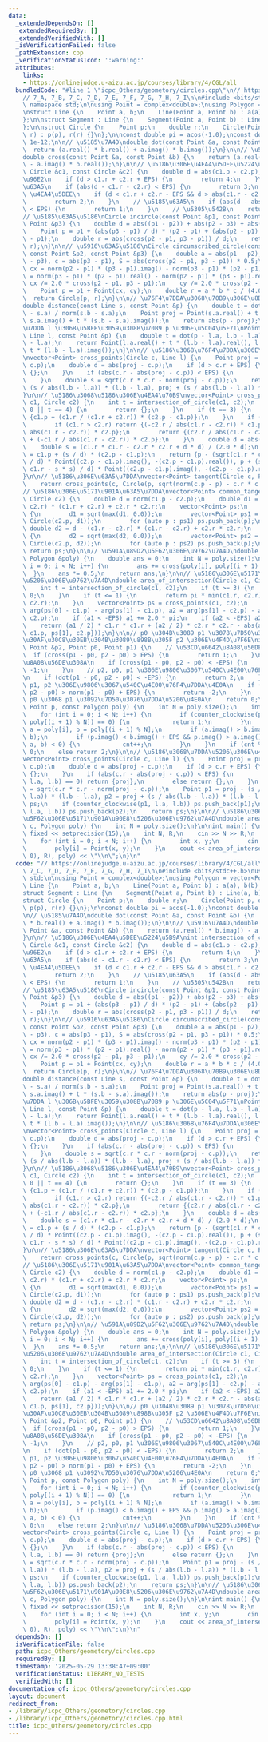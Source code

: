 ```yaml
---
data:
  _extendedDependsOn: []
  _extendedRequiredBy: []
  _extendedVerifiedWith: []
  _isVerificationFailed: false
  _pathExtension: cpp
  _verificationStatusIcon: ':warning:'
  attributes:
    links:
    - https://onlinejudge.u-aizu.ac.jp/courses/library/4/CGL/all
  bundledCode: "#line 1 \"icpc_Others/geometory/circles.cpp\"\n// https://onlinejudge.u-aizu.ac.jp/courses/library/4/CGL/all\n\
    // 7_A, 7_B, 7_C, 7_D, 7_E, 7_F, 7_G, 7_H, 7_I\n\n#include <bits/stdc++.h>\nusing\
    \ namespace std;\n\nusing Point = complex<double>;\nusing Polygon = vector<Point>;\n\
    \nstruct Line {\n    Point a, b;\n    Line(Point a, Point b) : a(a), b(b) {}\n\
    };\n\nstruct Segment : Line {\n    Segment(Point a, Point b) : Line(a, b) {}\n\
    };\n\nstruct Circle {\n    Point p;\n    double r;\n    Circle(Point p, double\
    \ r) : p(p), r(r) {}\n};\n\nconst double pi = acos(-1.0);\nconst double EPS =\
    \ 1e-12;\n\n// \u5185\u7A4D\ndouble dot(const Point &a, const Point &b) {\n  \
    \  return (a.real() * b.real() + a.imag() * b.imag());\n}\n\n// \u5916\u7A4D\n\
    double cross(const Point &a, const Point &b) {\n    return (a.real() * b.imag()\
    \ - a.imag() * b.real());\n}\n\n// \u5186\u306E\u4EA4\u5DEE\u5224\u5B9A\nint intersection_of_circle(const\
    \ Circle &c1, const Circle &c2) {\n    double d = abs(c1.p - c2.p);\n    // \u5206\
    \u96E2\n    if (d > c1.r + c2.r + EPS) {\n        return 4;\n    }\n    // \u5916\
    \u63A5\n    if (abs(d - c1.r - c2.r) < EPS) {\n        return 3;\n    }\n    //\
    \ \u4EA4\u5DEE\n    if (d < c1.r + c2.r - EPS && d > abs(c1.r - c2.r) + EPS) {\n\
    \        return 2;\n    }\n    // \u5185\u63A5\n    if (abs(d - abs(c1.r - c2.r))\
    \ < EPS) {\n        return 1;\n    }\n    // \u5305\u542B\n    return 0;\n}\n\n\
    // \u5185\u63A5\u5186\nCircle incircle(const Point &p1, const Point &p2, const\
    \ Point &p3) {\n    double d = abs((p1 - p2)) + abs(p2 - p3) + abs(p3 - p1);\n\
    \    Point p = p1 + (abs(p3 - p1) / d) * (p2 - p1) + (abs(p2 - p1) / d) * (p3\
    \ - p1);\n    double r = abs(cross(p2 - p1, p3 - p1)) / d;\n    return Circle(p,\
    \ r);\n}\n\n// \u5916\u63A5\u5186\nCircle circumscribed_circle(const Point &p1,\
    \ const Point &p2, const Point &p3) {\n    double a = abs(p1 - p2), b = abs(p2\
    \ - p3), c = abs(p3 - p1), S = abs(cross(p2 - p1, p3 - p1)) * 0.5;\n    double\
    \ cx = norm(p2 - p1) * (p3 - p1).imag() - norm(p3 - p1) * (p2 - p1).imag(), cy\
    \ = norm(p3 - p1) * (p2 - p1).real() - norm(p2 - p1) * (p3 - p1).real();\n   \
    \ cx /= 2.0 * cross(p2 - p1, p3 - p1);\n    cy /= 2.0 * cross(p2 - p1, p3 - p1);\n\
    \    Point p = p1 + Point(cx, cy);\n    double r = a * b * c / (4.0 * S);\n  \
    \  return Circle(p, r);\n}\n\n// \u76F4\u7DDA\u3068\u70B9\u306E\u8DDD\u96E2\n\
    double distance(const Line s, const Point &p) {\n    double t = dot(p - s.a, s.b\
    \ - s.a) / norm(s.b - s.a);\n    Point proj = Point(s.a.real() + t * (s.b - s.a).real(),\
    \ s.a.imag() + t * (s.b - s.a).imag());\n    return abs(p - proj);\n}\n\n// \u76F4\
    \u7DDA l \u306B\u5BFE\u3059\u308B\u70B9 p \u306E\u5C04\u5F71\nPoint projection(const\
    \ Line l, const Point &p) {\n    double t = dot(p - l.a, l.b - l.a) / norm(l.b\
    \ - l.a);\n    return Point(l.a.real() + t * (l.b - l.a).real(), l.a.imag() +\
    \ t * (l.b - l.a).imag());\n}\n\n// \u5186\u3068\u76F4\u7DDA\u306E\u4EA4\u70B9\
    \nvector<Point> cross_points(Circle c, Line l) {\n    Point proj = projection(l,\
    \ c.p);\n    double d = abs(proj - c.p);\n    if (d > c.r + EPS) {\n        return\
    \ {};\n    }\n    if (abs(c.r - abs(proj - c.p)) < EPS) {\n        return {proj};\n\
    \    }\n    double s = sqrt(c.r * c.r - norm(proj - c.p));\n    return {proj -\
    \ (s / abs(l.b - l.a)) * (l.b - l.a), proj + (s / abs(l.b - l.a)) * (l.b - l.a)};\n\
    }\n\n// \u5186\u3068\u5186\u306E\u4EA4\u70B9\nvector<Point> cross_points(Circle\
    \ c1, Circle c2) {\n    int t = intersection_of_circle(c1, c2);\n    if (t ==\
    \ 0 || t == 4) {\n        return {};\n    }\n    if (t == 3) {\n        return\
    \ {c1.p + (c1.r / (c1.r + c2.r)) * (c2.p - c1.p)};\n    }\n    if (t == 1) {\n\
    \        if (c1.r > c2.r) return {(-c2.r / abs(c1.r - c2.r)) * c1.p + (c1.r /\
    \ abs(c1.r - c2.r)) * c2.p};\n        return {(c2.r / abs(c1.r - c2.r)) * c1.p\
    \ + (-c1.r / abs(c1.r - c2.r)) * c2.p};\n    }\n    double d = abs(c1.p - c2.p);\n\
    \    double s = (c1.r * c1.r - c2.r * c2.r + d * d) / (2.0 * d);\n    Point p\
    \ = c1.p + (s / d) * (c2.p - c1.p);\n    return {p - (sqrt(c1.r * c1.r - s * s)\
    \ / d) * Point((c2.p - c1.p).imag(), -(c2.p - c1.p).real()), p + (sqrt(c1.r *\
    \ c1.r - s * s) / d) * Point((c2.p - c1.p).imag(), -(c2.p - c1.p).real())};\n\
    }\n\n// \u5186\u306E\u63A5\u7DDA\nvector<Point> tangent(Circle c, Point p) {\n\
    \    return cross_points(c, Circle(p, sqrt(norm(c.p - p) - c.r * c.r)));\n}\n\n\
    // \u5186\u306E\u5171\u901A\u63A5\u7DDA\nvector<Point> common_tangent(Circle c1,\
    \ Circle c2) {\n    double d = norm(c1.p - c2.p);\n    double d1 = d - (c1.r +\
    \ c2.r) * (c1.r + c2.r) + c2.r * c2.r;\n    vector<Point> ps;\n    if (d1 > -EPS)\
    \ {\n        d1 = sqrt(max(d1, 0.0));\n        vector<Point> ps1 = cross_points(c1,\
    \ Circle(c2.p, d1));\n        for (auto p : ps1) ps.push_back(p);\n    }\n   \
    \ double d2 = d - (c1.r - c2.r) * (c1.r - c2.r) + c2.r * c2.r;\n    if (d2 > -EPS)\
    \ {\n        d2 = sqrt(max(d2, 0.0));\n        vector<Point> ps2 = cross_points(c1,\
    \ Circle(c2.p, d2));\n        for (auto p : ps2) ps.push_back(p);\n    }\n   \
    \ return ps;\n}\n\n// \u591A\u89D2\u5F62\u306E\u9762\u7A4D\ndouble area(const\
    \ Polygon &poly) {\n    double ans = 0;\n    int N = poly.size();\n    for (int\
    \ i = 0; i < N; i++) {\n        ans += cross(poly[i], poly[(i + 1) % N]);\n  \
    \  }\n    ans *= 0.5;\n    return ans;\n}\n\n// \u5186\u306E\u5171\u901A\u90E8\
    \u5206\u306E\u9762\u7A4D\ndouble area_of_intersection(Circle c1, Circle c2) {\n\
    \    int t = intersection_of_circle(c1, c2);\n    if (t >= 3) {\n        return\
    \ 0;\n    }\n    if (t <= 1) {\n        return pi * min(c1.r, c2.r) * min(c1.r,\
    \ c2.r);\n    }\n    vector<Point> ps = cross_points(c1, c2);\n    double a1 =\
    \ arg(ps[0] - c1.p) - arg(ps[1] - c1.p), a2 = arg(ps[1] - c2.p) - arg(ps[0] -\
    \ c2.p);\n    if (a1 < -EPS) a1 += 2.0 * pi;\n    if (a2 < -EPS) a2 += 2.0 * pi;\n\
    \    return (a1 / 2) * c1.r * c1.r + (a2 / 2) * c2.r * c2.r - abs(area({ps[0],\
    \ c1.p, ps[1], c2.p}));\n}\n\n// p0 \u304B\u3089 p1 \u3078\u7D50\u3093\u3060\u30D9\
    \u30AF\u30C8\u30EB\u304B\u3089\u898B\u305F p2 \u306E\u4F4D\u7F6E\nint counter_clockwise(const\
    \ Point &p2, Point p0, Point p1) {\n    // \u53CD\u6642\u8A08\u56DE\u308A\n  \
    \  if (cross(p1 - p0, p2 - p0) > EPS) {\n        return 1;\n    }\n    // \u6642\
    \u8A08\u56DE\u308A\n    if (cross(p1 - p0, p2 - p0) < -EPS) {\n        return\
    \ -1;\n    }\n    // p2, p0, p1 \u306E\u9806\u3067\u540C\u4E00\u76F4\u7DDA\u4E0A\
    \n    if (dot(p1 - p0, p2 - p0) < -EPS) {\n        return 2;\n    }\n    // p0,\
    \ p1, p2 \u306E\u9806\u3067\u540C\u4E00\u76F4\u7DDA\u4E0A\n    if (dot(p1 - p0,\
    \ p2 - p0) > norm(p1 - p0) + EPS) {\n        return -2;\n    }\n    // p2 \u306F\
    \ p0 \u3068 p1 \u3092\u7D50\u3076\u7DDA\u5206\u4E0A\n    return 0;\n}\n\nint is_contained(const\
    \ Point p, const Polygon poly) {\n    int N = poly.size();\n    int cnt = 0;\n\
    \    for (int i = 0; i < N; i++) {\n        if (counter_clockwise(p, poly[i],\
    \ poly[(i + 1) % N]) == 0) {\n            return 1;\n        }\n        Point\
    \ a = poly[i], b = poly[(i + 1) % N];\n        if (a.imag() > b.imag()) swap(a,\
    \ b);\n        if (p.imag() < b.imag() + EPS && p.imag() > a.imag() + EPS && counter_clockwise(p,\
    \ a, b) < 0) {\n            cnt++;\n        }\n    }\n    if (cnt % 2 == 0) return\
    \ 0;\n    else return 2;\n}\n\n// \u5186\u3068\u7DDA\u5206\u306E\u4EA4\u70B9\n\
    vector<Point> cross_points(Circle c, Line l) {\n    Point proj = projection(l,\
    \ c.p);\n    double d = abs(proj - c.p);\n    if (d > c.r + EPS) {\n        return\
    \ {};\n    }\n    if (abs(c.r - abs(proj - c.p)) < EPS) {\n        if (counter_clockwise(proj,\
    \ l.a, l.b) == 0) return {proj};\n        else return {};\n    }\n    double s\
    \ = sqrt(c.r * c.r - norm(proj - c.p));\n    Point p1 = proj - (s / abs(l.b -\
    \ l.a)) * (l.b - l.a), p2 = proj + (s / abs(l.b - l.a)) * (l.b - l.a);\n    vector<Point>\
    \ ps;\n    if (counter_clockwise(p1, l.a, l.b)) ps.push_back(p1);\n    if (counter_clockwise(p2,\
    \ l.a, l.b)) ps.push_back(p2);\n    return ps;\n}\n\n// \u5186\u3068\u591A\u89D2\
    \u5F62\u306E\u5171\u901A\u90E8\u5206\u306E\u9762\u7A4D\ndouble area_of_intersection(Circle\
    \ c, Polygon poly) {\n    int N = poly.size();\n}\n\nint main() {\n    cout <<\
    \ fixed << setprecision(15);\n    int N, R;\n    cin >> N >> R;\n    Polygon poly(N);\n\
    \    for (int i = 0; i < N; i++) {\n        int x, y;\n        cin >> x >> y;\n\
    \        poly[i] = Point(x, y);\n    }\n    cout << area_of_intersection(Circle(Point(0,\
    \ 0), R), poly) << \"\\n\";\n}\n"
  code: "// https://onlinejudge.u-aizu.ac.jp/courses/library/4/CGL/all\n// 7_A, 7_B,\
    \ 7_C, 7_D, 7_E, 7_F, 7_G, 7_H, 7_I\n\n#include <bits/stdc++.h>\nusing namespace\
    \ std;\n\nusing Point = complex<double>;\nusing Polygon = vector<Point>;\n\nstruct\
    \ Line {\n    Point a, b;\n    Line(Point a, Point b) : a(a), b(b) {}\n};\n\n\
    struct Segment : Line {\n    Segment(Point a, Point b) : Line(a, b) {}\n};\n\n\
    struct Circle {\n    Point p;\n    double r;\n    Circle(Point p, double r) :\
    \ p(p), r(r) {}\n};\n\nconst double pi = acos(-1.0);\nconst double EPS = 1e-12;\n\
    \n// \u5185\u7A4D\ndouble dot(const Point &a, const Point &b) {\n    return (a.real()\
    \ * b.real() + a.imag() * b.imag());\n}\n\n// \u5916\u7A4D\ndouble cross(const\
    \ Point &a, const Point &b) {\n    return (a.real() * b.imag() - a.imag() * b.real());\n\
    }\n\n// \u5186\u306E\u4EA4\u5DEE\u5224\u5B9A\nint intersection_of_circle(const\
    \ Circle &c1, const Circle &c2) {\n    double d = abs(c1.p - c2.p);\n    // \u5206\
    \u96E2\n    if (d > c1.r + c2.r + EPS) {\n        return 4;\n    }\n    // \u5916\
    \u63A5\n    if (abs(d - c1.r - c2.r) < EPS) {\n        return 3;\n    }\n    //\
    \ \u4EA4\u5DEE\n    if (d < c1.r + c2.r - EPS && d > abs(c1.r - c2.r) + EPS) {\n\
    \        return 2;\n    }\n    // \u5185\u63A5\n    if (abs(d - abs(c1.r - c2.r))\
    \ < EPS) {\n        return 1;\n    }\n    // \u5305\u542B\n    return 0;\n}\n\n\
    // \u5185\u63A5\u5186\nCircle incircle(const Point &p1, const Point &p2, const\
    \ Point &p3) {\n    double d = abs((p1 - p2)) + abs(p2 - p3) + abs(p3 - p1);\n\
    \    Point p = p1 + (abs(p3 - p1) / d) * (p2 - p1) + (abs(p2 - p1) / d) * (p3\
    \ - p1);\n    double r = abs(cross(p2 - p1, p3 - p1)) / d;\n    return Circle(p,\
    \ r);\n}\n\n// \u5916\u63A5\u5186\nCircle circumscribed_circle(const Point &p1,\
    \ const Point &p2, const Point &p3) {\n    double a = abs(p1 - p2), b = abs(p2\
    \ - p3), c = abs(p3 - p1), S = abs(cross(p2 - p1, p3 - p1)) * 0.5;\n    double\
    \ cx = norm(p2 - p1) * (p3 - p1).imag() - norm(p3 - p1) * (p2 - p1).imag(), cy\
    \ = norm(p3 - p1) * (p2 - p1).real() - norm(p2 - p1) * (p3 - p1).real();\n   \
    \ cx /= 2.0 * cross(p2 - p1, p3 - p1);\n    cy /= 2.0 * cross(p2 - p1, p3 - p1);\n\
    \    Point p = p1 + Point(cx, cy);\n    double r = a * b * c / (4.0 * S);\n  \
    \  return Circle(p, r);\n}\n\n// \u76F4\u7DDA\u3068\u70B9\u306E\u8DDD\u96E2\n\
    double distance(const Line s, const Point &p) {\n    double t = dot(p - s.a, s.b\
    \ - s.a) / norm(s.b - s.a);\n    Point proj = Point(s.a.real() + t * (s.b - s.a).real(),\
    \ s.a.imag() + t * (s.b - s.a).imag());\n    return abs(p - proj);\n}\n\n// \u76F4\
    \u7DDA l \u306B\u5BFE\u3059\u308B\u70B9 p \u306E\u5C04\u5F71\nPoint projection(const\
    \ Line l, const Point &p) {\n    double t = dot(p - l.a, l.b - l.a) / norm(l.b\
    \ - l.a);\n    return Point(l.a.real() + t * (l.b - l.a).real(), l.a.imag() +\
    \ t * (l.b - l.a).imag());\n}\n\n// \u5186\u3068\u76F4\u7DDA\u306E\u4EA4\u70B9\
    \nvector<Point> cross_points(Circle c, Line l) {\n    Point proj = projection(l,\
    \ c.p);\n    double d = abs(proj - c.p);\n    if (d > c.r + EPS) {\n        return\
    \ {};\n    }\n    if (abs(c.r - abs(proj - c.p)) < EPS) {\n        return {proj};\n\
    \    }\n    double s = sqrt(c.r * c.r - norm(proj - c.p));\n    return {proj -\
    \ (s / abs(l.b - l.a)) * (l.b - l.a), proj + (s / abs(l.b - l.a)) * (l.b - l.a)};\n\
    }\n\n// \u5186\u3068\u5186\u306E\u4EA4\u70B9\nvector<Point> cross_points(Circle\
    \ c1, Circle c2) {\n    int t = intersection_of_circle(c1, c2);\n    if (t ==\
    \ 0 || t == 4) {\n        return {};\n    }\n    if (t == 3) {\n        return\
    \ {c1.p + (c1.r / (c1.r + c2.r)) * (c2.p - c1.p)};\n    }\n    if (t == 1) {\n\
    \        if (c1.r > c2.r) return {(-c2.r / abs(c1.r - c2.r)) * c1.p + (c1.r /\
    \ abs(c1.r - c2.r)) * c2.p};\n        return {(c2.r / abs(c1.r - c2.r)) * c1.p\
    \ + (-c1.r / abs(c1.r - c2.r)) * c2.p};\n    }\n    double d = abs(c1.p - c2.p);\n\
    \    double s = (c1.r * c1.r - c2.r * c2.r + d * d) / (2.0 * d);\n    Point p\
    \ = c1.p + (s / d) * (c2.p - c1.p);\n    return {p - (sqrt(c1.r * c1.r - s * s)\
    \ / d) * Point((c2.p - c1.p).imag(), -(c2.p - c1.p).real()), p + (sqrt(c1.r *\
    \ c1.r - s * s) / d) * Point((c2.p - c1.p).imag(), -(c2.p - c1.p).real())};\n\
    }\n\n// \u5186\u306E\u63A5\u7DDA\nvector<Point> tangent(Circle c, Point p) {\n\
    \    return cross_points(c, Circle(p, sqrt(norm(c.p - p) - c.r * c.r)));\n}\n\n\
    // \u5186\u306E\u5171\u901A\u63A5\u7DDA\nvector<Point> common_tangent(Circle c1,\
    \ Circle c2) {\n    double d = norm(c1.p - c2.p);\n    double d1 = d - (c1.r +\
    \ c2.r) * (c1.r + c2.r) + c2.r * c2.r;\n    vector<Point> ps;\n    if (d1 > -EPS)\
    \ {\n        d1 = sqrt(max(d1, 0.0));\n        vector<Point> ps1 = cross_points(c1,\
    \ Circle(c2.p, d1));\n        for (auto p : ps1) ps.push_back(p);\n    }\n   \
    \ double d2 = d - (c1.r - c2.r) * (c1.r - c2.r) + c2.r * c2.r;\n    if (d2 > -EPS)\
    \ {\n        d2 = sqrt(max(d2, 0.0));\n        vector<Point> ps2 = cross_points(c1,\
    \ Circle(c2.p, d2));\n        for (auto p : ps2) ps.push_back(p);\n    }\n   \
    \ return ps;\n}\n\n// \u591A\u89D2\u5F62\u306E\u9762\u7A4D\ndouble area(const\
    \ Polygon &poly) {\n    double ans = 0;\n    int N = poly.size();\n    for (int\
    \ i = 0; i < N; i++) {\n        ans += cross(poly[i], poly[(i + 1) % N]);\n  \
    \  }\n    ans *= 0.5;\n    return ans;\n}\n\n// \u5186\u306E\u5171\u901A\u90E8\
    \u5206\u306E\u9762\u7A4D\ndouble area_of_intersection(Circle c1, Circle c2) {\n\
    \    int t = intersection_of_circle(c1, c2);\n    if (t >= 3) {\n        return\
    \ 0;\n    }\n    if (t <= 1) {\n        return pi * min(c1.r, c2.r) * min(c1.r,\
    \ c2.r);\n    }\n    vector<Point> ps = cross_points(c1, c2);\n    double a1 =\
    \ arg(ps[0] - c1.p) - arg(ps[1] - c1.p), a2 = arg(ps[1] - c2.p) - arg(ps[0] -\
    \ c2.p);\n    if (a1 < -EPS) a1 += 2.0 * pi;\n    if (a2 < -EPS) a2 += 2.0 * pi;\n\
    \    return (a1 / 2) * c1.r * c1.r + (a2 / 2) * c2.r * c2.r - abs(area({ps[0],\
    \ c1.p, ps[1], c2.p}));\n}\n\n// p0 \u304B\u3089 p1 \u3078\u7D50\u3093\u3060\u30D9\
    \u30AF\u30C8\u30EB\u304B\u3089\u898B\u305F p2 \u306E\u4F4D\u7F6E\nint counter_clockwise(const\
    \ Point &p2, Point p0, Point p1) {\n    // \u53CD\u6642\u8A08\u56DE\u308A\n  \
    \  if (cross(p1 - p0, p2 - p0) > EPS) {\n        return 1;\n    }\n    // \u6642\
    \u8A08\u56DE\u308A\n    if (cross(p1 - p0, p2 - p0) < -EPS) {\n        return\
    \ -1;\n    }\n    // p2, p0, p1 \u306E\u9806\u3067\u540C\u4E00\u76F4\u7DDA\u4E0A\
    \n    if (dot(p1 - p0, p2 - p0) < -EPS) {\n        return 2;\n    }\n    // p0,\
    \ p1, p2 \u306E\u9806\u3067\u540C\u4E00\u76F4\u7DDA\u4E0A\n    if (dot(p1 - p0,\
    \ p2 - p0) > norm(p1 - p0) + EPS) {\n        return -2;\n    }\n    // p2 \u306F\
    \ p0 \u3068 p1 \u3092\u7D50\u3076\u7DDA\u5206\u4E0A\n    return 0;\n}\n\nint is_contained(const\
    \ Point p, const Polygon poly) {\n    int N = poly.size();\n    int cnt = 0;\n\
    \    for (int i = 0; i < N; i++) {\n        if (counter_clockwise(p, poly[i],\
    \ poly[(i + 1) % N]) == 0) {\n            return 1;\n        }\n        Point\
    \ a = poly[i], b = poly[(i + 1) % N];\n        if (a.imag() > b.imag()) swap(a,\
    \ b);\n        if (p.imag() < b.imag() + EPS && p.imag() > a.imag() + EPS && counter_clockwise(p,\
    \ a, b) < 0) {\n            cnt++;\n        }\n    }\n    if (cnt % 2 == 0) return\
    \ 0;\n    else return 2;\n}\n\n// \u5186\u3068\u7DDA\u5206\u306E\u4EA4\u70B9\n\
    vector<Point> cross_points(Circle c, Line l) {\n    Point proj = projection(l,\
    \ c.p);\n    double d = abs(proj - c.p);\n    if (d > c.r + EPS) {\n        return\
    \ {};\n    }\n    if (abs(c.r - abs(proj - c.p)) < EPS) {\n        if (counter_clockwise(proj,\
    \ l.a, l.b) == 0) return {proj};\n        else return {};\n    }\n    double s\
    \ = sqrt(c.r * c.r - norm(proj - c.p));\n    Point p1 = proj - (s / abs(l.b -\
    \ l.a)) * (l.b - l.a), p2 = proj + (s / abs(l.b - l.a)) * (l.b - l.a);\n    vector<Point>\
    \ ps;\n    if (counter_clockwise(p1, l.a, l.b)) ps.push_back(p1);\n    if (counter_clockwise(p2,\
    \ l.a, l.b)) ps.push_back(p2);\n    return ps;\n}\n\n// \u5186\u3068\u591A\u89D2\
    \u5F62\u306E\u5171\u901A\u90E8\u5206\u306E\u9762\u7A4D\ndouble area_of_intersection(Circle\
    \ c, Polygon poly) {\n    int N = poly.size();\n}\n\nint main() {\n    cout <<\
    \ fixed << setprecision(15);\n    int N, R;\n    cin >> N >> R;\n    Polygon poly(N);\n\
    \    for (int i = 0; i < N; i++) {\n        int x, y;\n        cin >> x >> y;\n\
    \        poly[i] = Point(x, y);\n    }\n    cout << area_of_intersection(Circle(Point(0,\
    \ 0), R), poly) << \"\\n\";\n}\n"
  dependsOn: []
  isVerificationFile: false
  path: icpc_Others/geometory/circles.cpp
  requiredBy: []
  timestamp: '2025-05-29 13:38:47+09:00'
  verificationStatus: LIBRARY_NO_TESTS
  verifiedWith: []
documentation_of: icpc_Others/geometory/circles.cpp
layout: document
redirect_from:
- /library/icpc_Others/geometory/circles.cpp
- /library/icpc_Others/geometory/circles.cpp.html
title: icpc_Others/geometory/circles.cpp
---
```

